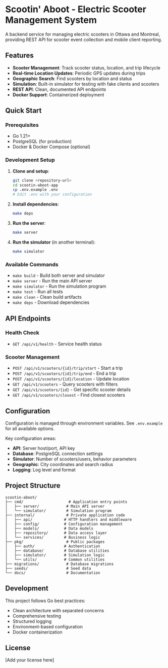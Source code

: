 # Scootin' Aboot - Electric Scooter Management System

A backend service for managing electric scooters in Ottawa and Montreal, providing REST API for scooter event collection and mobile client reporting.

## Features

- **Scooter Management**: Track scooter status, location, and trip lifecycle
- **Real-time Location Updates**: Periodic GPS updates during trips
- **Geographic Search**: Find scooters by location and status
- **Simulation**: Built-in simulator for testing with fake clients and scooters
- **REST API**: Clean, documented API endpoints
- **Docker Support**: Containerized deployment

## Quick Start

### Prerequisites

- Go 1.21+
- PostgreSQL (for production)
- Docker & Docker Compose (optional)

### Development Setup

1. **Clone and setup**:
   ```bash
   git clone <repository-url>
   cd scootin-aboot-app
   cp .env.example .env
   # Edit .env with your configuration
   ```

2. **Install dependencies**:
   ```bash
   make deps
   ```

3. **Run the server**:
   ```bash
   make server
   ```

4. **Run the simulator** (in another terminal):
   ```bash
   make simulator
   ```

### Available Commands

- `make build` - Build both server and simulator
- `make server` - Run the main API server
- `make simulator` - Run the simulation program
- `make test` - Run all tests
- `make clean` - Clean build artifacts
- `make deps` - Download dependencies

## API Endpoints

### Health Check
- `GET /api/v1/health` - Service health status

### Scooter Management
- `POST /api/v1/scooters/{id}/trip/start` - Start a trip
- `POST /api/v1/scooters/{id}/trip/end` - End a trip
- `POST /api/v1/scooters/{id}/location` - Update location
- `GET /api/v1/scooters` - Query scooters with filters
- `GET /api/v1/scooters/{id}` - Get specific scooter details
- `GET /api/v1/scooters/closest` - Find closest scooters

## Configuration

Configuration is managed through environment variables. See `.env.example` for all available options.

Key configuration areas:
- **API**: Server host/port, API key
- **Database**: PostgreSQL connection settings
- **Simulator**: Number of scooters/users, behavior parameters
- **Geographic**: City coordinates and search radius
- **Logging**: Log level and format

## Project Structure

```
scootin-aboot/
├── cmd/                    # Application entry points
│   ├── server/            # Main API server
│   └── simulator/         # Simulation program
├── internal/              # Private application code
│   ├── api/              # HTTP handlers and middleware
│   ├── config/           # Configuration management
│   ├── models/           # Data models
│   ├── repository/       # Data access layer
│   └── services/         # Business logic
├── pkg/                   # Public packages
│   ├── auth/             # Authentication
│   ├── database/         # Database utilities
│   ├── simulator/        # Simulation logic
│   └── utils/            # Common utilities
├── migrations/            # Database migrations
├── seeds/                 # Seed data
└── docs/                  # Documentation
```

## Development

This project follows Go best practices:
- Clean architecture with separated concerns
- Comprehensive testing
- Structured logging
- Environment-based configuration
- Docker containerization

## License

[Add your license here]
